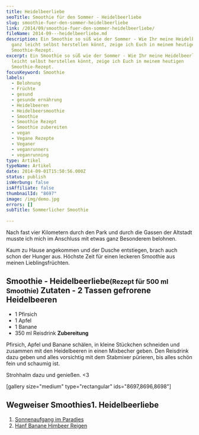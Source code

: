 ```yaml
---
title: Heidelbeerliebe
seoTitle: Smoothie für den Sommer - Heidelbeerliebe
slug: smoothie-fuer-den-sommer-heidelbeerliebe
link: /2014/09/smoothie-fuer-den-sommer-heidelbeerliebe/
fileName: 2014-09---heidelbeerliebe.md
description: Ein Smoothie so süß wie der Sommer - Wie Ihr meine Heidelbeerliebe
  ganz leicht selbst herstellen könnt, zeige ich Euch in meinem heutigen
  Smoothie-Rezept.
excerpt: Ein Smoothie so süß wie der Sommer - Wie Ihr meine Heidelbeerliebe ganz
  leicht selbst herstellen könnt, zeige ich Euch in meinem heutigen
  Smoothie-Rezept.
focusKeyword: Smoothie
labels:
  - Belohnung
  - Früchte
  - gesund
  - gesunde ernährung
  - Heidelbeeren
  - Heidelbeersmoothie
  - Smoothie
  - Smoothie Rezept
  - Smoothie zubereiten
  - vegan
  - Vegane Rezepte
  - Veganer
  - veganrunners
  - veganrunning
type: Artikel
typeName: Artikel
date: 2014-09-01T15:50:56.000Z
status: publish
isWerbung: false
isAffiliate: false
thumbnailId: "8697"
image: /img/demo.jpg
errors: []
subTitle: Sommerlicher Smoothie
  
---
```


Nach fast vier Kilometern durch den Park und durch die Gassen der Altstadt
musste ich mich im Anschluss mit etwas ganz Besonderem belohnen.

Kaum zu Hause angekommen und der Dusche entstiegen, brach auch schon der Hunger
aus. Höchste Zeit für einen leckeren Smoothie aus meinen Lieblingsfrüchten.

## Smoothie - Heidelbeerliebe<small>(Rezept für 500 ml Smoothie)</small> **Zutaten** - 2 Tassen gefrorene Heidelbeeren

- 1 Pfirsich
- 1 Apfel
- 1 Banane
- 350 ml Reisdrink **Zubereitung**

Pfirsich, Apfel und Banane schälen, in kleine Stückchen schneiden und zusammen
mit den Heidelbeeren in einen Mixbecher geben. Den Reisdrink dazu geben und
alles vorsichtig mit dem Stabmixer pürieren, bis alles schön fein und schaumig
ist.

Strohhalm dazu und genießen. &lt;3

[gallery size="medium" type="rectangular" ids="8697,8696,8698"]

## Wegweiser Smoothies1. Heidelbeerliebe

1.  [Sonnenaufgang im Paradies](/2014/08/sonnenaufgang-im-paradies/)
1.  [Hanf Banane Himbeer Reigen](/2017/04/hanf-banane-himbeer-smoothie/)

  